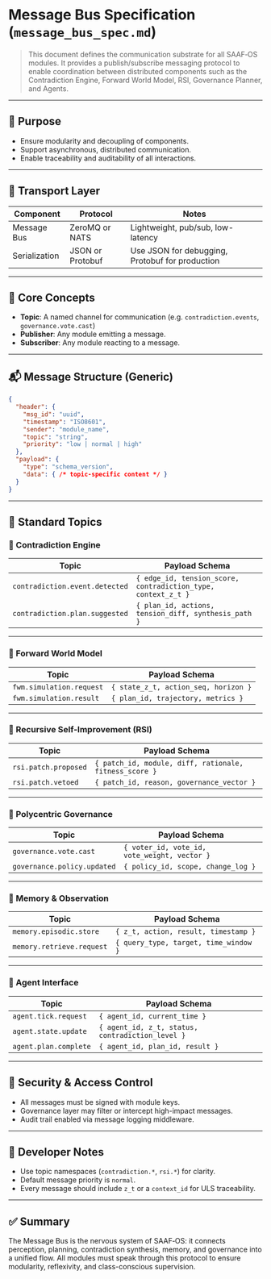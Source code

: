 
# Message Bus Specification (`message_bus_spec.md`)

> This document defines the communication substrate for all SAAF‑OS modules. It provides a publish/subscribe messaging protocol to enable coordination between distributed components such as the Contradiction Engine, Forward World Model, RSI, Governance Planner, and Agents.

---

## 🎯 Purpose

- Ensure modularity and decoupling of components.
- Support asynchronous, distributed communication.
- Enable traceability and auditability of all interactions.

---

## 📡 Transport Layer

| Component     | Protocol     | Notes                           |
|---------------|--------------|----------------------------------|
| Message Bus   | ZeroMQ or NATS | Lightweight, pub/sub, low-latency |
| Serialization | JSON or Protobuf | Use JSON for debugging, Protobuf for production |

---

## 🧭 Core Concepts

- **Topic**: A named channel for communication (e.g. `contradiction.events`, `governance.vote.cast`)
- **Publisher**: Any module emitting a message.
- **Subscriber**: Any module reacting to a message.

---

## 📬 Message Structure (Generic)

```json
{
  "header": {
    "msg_id": "uuid",
    "timestamp": "ISO8601",
    "sender": "module_name",
    "topic": "string",
    "priority": "low | normal | high"
  },
  "payload": {
    "type": "schema_version",
    "data": { /* topic-specific content */ }
  }
}
```

---

## 🧵 Standard Topics

### 🔹 Contradiction Engine

| Topic | Payload Schema |
|-------|----------------|
| `contradiction.event.detected` | `{ edge_id, tension_score, contradiction_type, context_z_t }` |
| `contradiction.plan.suggested` | `{ plan_id, actions, tension_diff, synthesis_path }` |

---

### 🔹 Forward World Model

| Topic | Payload Schema |
|-------|----------------|
| `fwm.simulation.request` | `{ state_z_t, action_seq, horizon }` |
| `fwm.simulation.result`  | `{ plan_id, trajectory, metrics }` |

---

### 🔹 Recursive Self-Improvement (RSI)

| Topic | Payload Schema |
|-------|----------------|
| `rsi.patch.proposed` | `{ patch_id, module, diff, rationale, fitness_score }` |
| `rsi.patch.vetoed`   | `{ patch_id, reason, governance_vector }` |

---

### 🔹 Polycentric Governance

| Topic | Payload Schema |
|-------|----------------|
| `governance.vote.cast`   | `{ voter_id, vote_id, vote_weight, vector }` |
| `governance.policy.updated` | `{ policy_id, scope, change_log }` |

---

### 🔹 Memory & Observation

| Topic | Payload Schema |
|-------|----------------|
| `memory.episodic.store` | `{ z_t, action, result, timestamp }` |
| `memory.retrieve.request` | `{ query_type, target, time_window }` |

---

### 🔹 Agent Interface

| Topic | Payload Schema |
|-------|----------------|
| `agent.tick.request` | `{ agent_id, current_time }` |
| `agent.state.update` | `{ agent_id, z_t, status, contradiction_level }` |
| `agent.plan.complete` | `{ agent_id, plan_id, result }` |

---

## 🔐 Security & Access Control

- All messages must be signed with module keys.
- Governance layer may filter or intercept high-impact messages.
- Audit trail enabled via message logging middleware.

---

## 🔧 Developer Notes

- Use topic namespaces (`contradiction.*`, `rsi.*`) for clarity.
- Default message priority is `normal`.
- Every message should include `z_t` or a `context_id` for ULS traceability.

---

## ✅ Summary

The Message Bus is the nervous system of SAAF‑OS: it connects perception, planning, contradiction synthesis, memory, and governance into a unified flow. All modules must speak through this protocol to ensure modularity, reflexivity, and class-conscious supervision.
